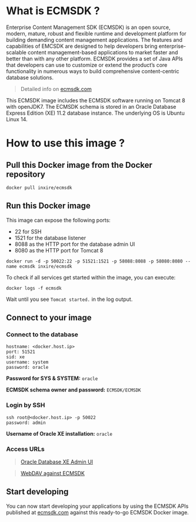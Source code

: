# What is ECMSDK ?

Enterprise Content Management SDK (ECMSDK) is an open source, modern, mature, robust and flexible runtime and development platform for building demanding content management applications. The features and capabilities of EMCSDK are designed to help developers bring enterprise-scalable content management-based applications to market faster and better than with any other platform. ECMSDK provides a set of Java APIs that developers can use to customize or extend the product’s core functionality in numerous ways to build comprehensive content-centric database solutions.

> Detailed info on [ecmsdk.com](http://www.ecmsdk.com)

This ECMSDK image includes the ECMSDK software running on Tomcat 8 with openJDK7. The ECMSDK schema is stored in an Oracle Database Express Edition (XE) 11.2 database instance. The underlying OS is Ubuntu Linux 14.

# How to use this image ?

## Pull this Docker image from the Docker repository

```    
docker pull inxire/ecmsdk
```

## Run this Docker image

This image can expose the following ports:

 - 22 for SSH
 - 1521 for the database listener
 -  8088 as the HTTP port for the database admin UI
 - 8080 as the HTTP port for Tomcat 8

```
docker run -d -p 50022:22 -p 51521:1521 -p 58088:8088 -p 58080:8080 --name ecmsdk inxire/ecmsdk
```

To check if all services get started within the image, you can execute:

```
docker logs -f ecmsdk
```

Wait until you see `Tomcat started.` in the log output.

## Connect to your image

### Connect to the database

    hostname: <docker.host.ip>
    port: 51521
    sid: xe
    username: system
    password: oracle

**Password for SYS & SYSTEM:** ```oracle```

**ECMSDK schema owner and password:** ```ECMSDK/ECMSDK```

### Login by SSH

    ssh root@<docker.host.ip> -p 50022
    password: admin

**Username of Oracle XE installation:** ```oracle```

### Access URLs

> [Oracle Database XE Admin UI](http://<docker.host.ip>:58088/apex/f?p=4950)

> [WebDAV against ECMSDK](http://<docker.host.ip>:58080/ecmsdk/content/)

## Start developing
You can now start developing your applications by using the ECMSDK APIs published at [ecmsdk.com](http://www.ecmsdk.com/downloads) against this ready-to-go ECMSDK Docker image.